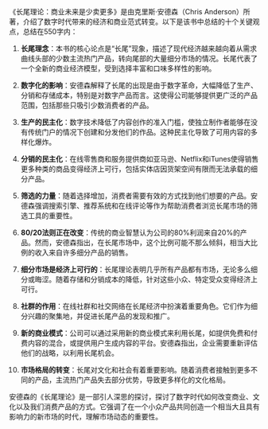 《长尾理论：商业未来是少卖更多》是由克里斯·安德森（Chris Anderson）所著，介绍了数字时代带来的经济和商业范式转变。以下是该书中总结的十个关键观点，总结在550字内：

1. **长尾理念**：本书的核心论点是“长尾”现象，描述了现代经济越来越向着从需求曲线头部的少数主流热门产品，转向尾部的大量细分市场的情况。长尾代表了一个全新的商业经济模型，受到选择丰富和口味多样性的影响。

2. **数字化的影响**：安德森解释了长尾的出现是由于数字革命，大幅降低了生产、分销和存储成本，特别是对数字产品而言。这使得公司能够提供更广泛的产品范围，包括那些只吸引少数消费者的产品。

3. **生产的民主化**：数字技术降低了内容创作的准入门槛，使独立制作者能够在没有传统门户的情况下创建和分发他们的作品。这种民主化导致了可用内容的多样化爆炸。

4. **分销的民主化**：在线零售商和服务提供商如亚马逊、Netflix和iTunes使得销售更多种类的商品变得经济上可行，包括实体店因货架空间有限而无法承载的细分产品。

5. **筛选的力量**：随着选择增加，消费者需要有效的方式找到他们想要的产品。安德森强调搜索引擎、推荐系统和在线评论等作为帮助消费者浏览长尾市场的筛选工具的重要性。

6. **80/20法则正在改变**：传统的商业智慧认为公司的80%利润来自20%的产品。然而，安德森指出，在长尾市场中，这个比例可能不那么倾斜，相当大比例的收入来自许多细分产品的销售。

7. **细分市场是经济上可行的**：长尾理论表明几乎所有产品都有市场，无论多么细分或晦涩。随着存储和分销成本的降低，针对这些小众、特定受众变得经济上可行。

8. **社群的作用**：在线社群和社交网络在长尾经济中扮演着重要角色。它们作为细分兴趣的聚集地，并促进长尾产品的发现和推广。

9. **新的商业模式**：公司可以通过采用新的商业模式来利用长尾，如提供免费和付费内容的混合，或提供用户生成内容的平台。安德森指出，企业需要重新评估他们的战略，以利用长尾机会。

10. **市场格局的转变**：长尾对文化和社会有着重要影响。随着消费者接触到更多不同的产品，主流热门产品失去部分优势，导致更多样化的文化格局。

安德森的《长尾理论》是一部引人深思的探讨，探讨了数字时代如何改变商业、文化以及我们消费产品的方式。它强调了在一个小众产品共同创造一个相当大且具有影响力的新市场的时代，理解市场动态的重要性。